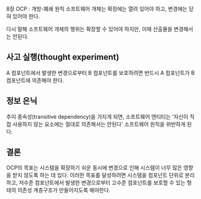 8장 OCP : 개방-폐쇄 원칙
소프트웨어 개체는 확장에는 열려 있어야 하고, 변경에는 닫혀 있어야 한다.

다시 말해 소프트웨어 개체의 행위는 확장할 수 있어야 하지만, 이때 산출물을 변경해서는 안된다.

## 사고 실행(thought experiment)
A 컴포넌트에서 발생한 변경으로부터 B 컴포넌트를 보호하려면 반드시 A 컴포넌트가 B 컴포넌트에 의존해야 한다.

## 정보 은닉
추이 종속성(transitive dependency)을 가지게 되면, 소프트웨어 엔티티는 '자신이 직접 사용하지 않는 요소에는
절대로 의존해서는 안된다' 소프트웨어 원칙을 위반하게 된다.

## 결론
OCP의 목표는 시스템을 확장하기 쉬운 동시에 변경으로 인해 시스템이 너무 많은 영향을 받지 않도록 하는 데 있다.
이러한 목표를 달성하려면 시스템을 컴포넌트 단위로 분리하고, 저수준 컴포넌트에서 발생한 변경으로부터 고수준 컴포넌트를 보호할 수 있는
형태의 의존성 계층구조가 만들어지도록 해야한다.
